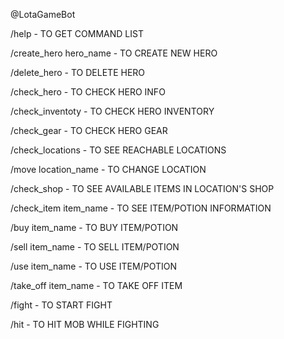 @LotaGameBot




/help - TO GET COMMAND LIST


/create_hero hero_name - TO CREATE NEW HERO


/delete_hero - TO DELETE HERO


/check_hero - TO CHECK HERO INFO


/check_inventoty - TO CHECK HERO INVENTORY


/check_gear - TO CHECK HERO GEAR


/check_locations - TO SEE REACHABLE LOCATIONS


/move location_name - TO CHANGE LOCATION


/check_shop - TO SEE AVAILABLE ITEMS IN LOCATION'S SHOP


/check_item item_name - TO SEE ITEM/POTION INFORMATION


/buy item_name - TO BUY ITEM/POTION


/sell item_name - TO SELL ITEM/POTION


/use item_name - TO USE ITEM/POTION


/take_off item_name - TO TAKE OFF ITEM


/fight - TO START FIGHT


/hit - TO HIT MOB WHILE FIGHTING
